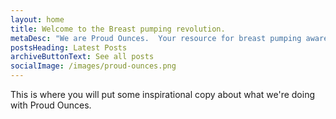 ```yaml
---
layout: home
title: Welcome to the Breast pumping revolution.
metaDesc: "We are Proud Ounces.  Your resource for breast pumping awareness. "
postsHeading: Latest Posts
archiveButtonText: See all posts
socialImage: /images/proud-ounces.png
---
```

This is where you will put some inspirational copy about what we're doing with Proud Ounces.
